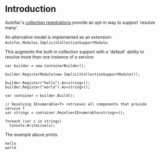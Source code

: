 # Introduction #

Autofac's [collection registrations](Collections.md) provide an opt-in way to support 'resolve many'.

An alternative model is implemented as an extension: `Autofac.Modules.ImplicitCollectionSupportModule`.

This augments the built-in collection support with a 'default' ability to resolve more than one instance of a service:

```
var builder = new ContainerBuilder();

builder.RegisterModule(new ImplicitCollectionSupportModule());

builder.Register("hello").As<string>();
builder.Register("world").As<string>();

var container = builder.Build();

// Resolving IEnumerable<T> retrieves all components that provide service T
var strings = container.Resolve<IEnumerable<string>>();

foreach (var s in strings)
  Console.WriteLine(s);
```

The example above prints:

```
hello
world
```
